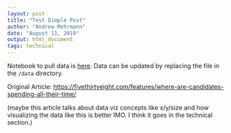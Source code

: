 ```yaml
---
layout: post
title: "Test Dimple Post"
author: "Andrew Mehrmann"
date: "August 11, 2019"
output: html_document
tags: technical
---
```


Notebook to pull data is [here](https://colab.research.google.com/drive/1c3A8Zv98SD94QyEF-mwQ7EPzVzGCaSjo). Data can be updated by replacing the file in the `/data` directory.

Original Article: https://fivethirtyeight.com/features/where-are-candidates-spending-all-their-time/

(maybe this article talks about data viz concepts like x/y/size and how visualizing the data like this is better IMO. I think it goes in the technical section.)

<div id="chartContainer"></div>

<script src="https://d3js.org/d3.v4.min.js"></script>
<script src="http://dimplejs.org/dist/dimple.v2.3.0.min.js"></script>

<script type="text/javascript">
  var myChart;
  var svg = dimple.newSvg("#chartContainer", "100%", 450);
  d3.csv("/data/candidateshares.csv", function (data) {
    myChart = new dimple.chart(svg, data);
    myChart.setMargins("50px", "0px", "0px", "120px");
    myChart.addCategoryAxis("x", "Candidate");
    myChart.addCategoryAxis("y", "State");
    var z = myChart.addPctAxis("z", "Share");
    var s = myChart.addSeries("Candidate", dimple.plot.bubble);
    myChart.draw();
  });
  window.onresize = function () {
    myChart.draw(0, true);
};
</script>
